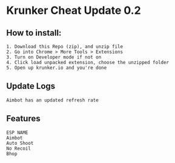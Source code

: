 # Krunker Cheat Update 0.2

## How to install:
```
1. Download this Repo (zip), and unzip file
2. Go into Chrome > More Tools > Extensions
3. Turn on Developer mode if not on
4. Click load unpacked extension, choose the unzipped folder
5. Open up krunker.io and you're done
```


## Update Logs
```
Aimbot has an updated refresh rate
```

## Features
```
ESP NAME
Aimbot
Auto Shoot
No Recoil
Bhop
```
